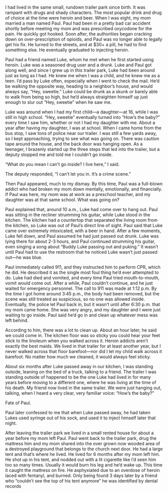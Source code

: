  I had lived in the same small, rundown trailer park since birth. It was rampant with drugs and shady characters. The most popular drink and drug of choice at the time were heroin and beer. When I was eight, my mom married a man named Paul. Paul had been in a pretty bad car accident shortly before meeting my mom and was prescribed oxycodone for the pain. He quickly got hooked. Soon after, the authorities began cracking down on over-prescription of opioids, and Paul was no longer able to legally get his fix. He turned to the streets, and at $30+ a pill, he had to find something else. He eventually graduated to injecting heroin.

Paul had a friend named Luke, whom he met when he first started using heroin. Luke was a seasoned drug user and a drunk. Luke and Paul got along well, and since I grew up in this trailer park, Luke had been around just as long as I had. He knew me when I was a child, and he knew me as a teen. I’d pass by Luke often, especially when I went to check the mail. He’d be walking the opposite way, heading to a neighbor’s house, and would always say, “Hey, sweetie.” Luke could be drunk as a skunk or barely able to walk from being so high, but he’d always straighten himself up just enough to slur out “Hey, sweetie” when he saw me.

Luke was around when I had my first child—a daughter—at 16, while I was still in high school. “Hey, sweetie” eventually turned into “How’s the baby?” every time I saw him, whether or not I had my daughter with me. About a year after having my daughter, I was at school. When I came home from the bus stop, I saw tons of police near our trailer. I was still a few yards away, so I kept approaching, trying to see what was going on. There was caution tape around the house, and the back door was hanging open. As a teenager, I brazenly started up the three steps that led into the trailer, but a deputy stopped me and told me I couldn’t go inside.

“What do you mean I can’t go inside? I live here,” I said.

The deputy responded, “I can’t let you in. It’s a crime scene.”

Then Paul appeared, much to my dismay. By this time, Paul was a full-blown addict who had broken my mom down mentally, emotionally, and financially. If Paul was here, my mom was at work as a preschool teacher, and my daughter was at that same school. What was going on?

Paul explained that, around 10 a.m., Luke had come over to hang out. Paul was sitting in the recliner strumming his guitar, while Luke stood in the kitchen. The kitchen had a countertop that separated the living room from the kitchen, so Luke was out of Paul’s direct line of sight. Paul said that Luke came over extremely intoxicated, with a beer in hand. After a few moments, Luke fell down, and Paul assumed he had just passed out drunk. Luke was lying there for about 2-3 hours, and Paul continued strumming his guitar, even singing a song about “Buddy Luke passing out and puking.” It wasn’t until Paul had to use the restroom that he noticed Luke wasn’t just passed out—he was blue.

Paul immediately called 911, and they instructed him to perform CPR, which he did. He described it as the single most foul thing he’d ever attempted to do. Luke had died and vomited, and every time Paul tried mouth-to-mouth, vomit would come out. After a while, Paul couldn’t continue, and he just waited for emergency personnel. The call to 911 was made at 1:12 p.m. By the time I got home around 3:45 p.m., the body had been removed, but the scene was still treated as suspicious, so no one was allowed inside. Eventually, the police let Paul back in, but it wasn’t until after 6:30 p.m. that my mom came home. She was very angry, and my daughter and I were just waiting to go inside. Paul said he’d go in and clean up whatever mess was left behind.

According to him, there was a lot to clean up. About an hour later, he said we could come in. The kitchen floor was so sticky you could hear your feet stick to the linoleum when you walked across it. Heroin addicts aren’t exactly the best maids. We lived in that trailer for at least another year, but I never walked across that floor barefoot—nor did I let my child walk across it barefoot. No matter how much we cleaned, it would always feel sticky.

About six months after Luke passed away in our kitchen, I was standing outside, leaning on the bed of a truck, talking to a friend. The trailer I was standing outside of happened to be the one Luke had lived in for many years before moving to a different one, where he was living at the time of his death. My friend now lived in the same trailer. We were just hanging out, talking, when I heard a very clear, very familiar voice: “How’s the baby?”

Fate of Paul.

Paul later confessed to me that when Luke passed away, he had taken Lukes used syringe out of his sock, and used it to inject himself later that night.

After leaving the trailer park we lived in a small rented house for about a year before my mom left Paul. Paul went back to the trailer park, drug the mattress him and my mom shared into the over grown now wooded area of a destroyed playground that belongs to the church next door. He had a large tent and that’s where he lived. He lived for 6 months after my mom left him. He shot up in his tent, and nodded out with a lit cigarette like I’d seen him too so many times. Usually it would burn his leg and he’d wake up. This time it caught the mattress on fire. He asphyxiated due to an overdose of heroin laced with fentanyl, and burned. Only being found 3 days later by a friend who “couldn’t see the top of his tent anymore” he was identified by dental records